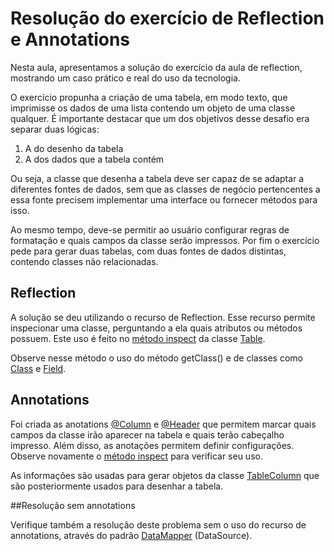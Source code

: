 # Resolução do exercício de Reflection e Annotations


Nesta aula, apresentamos a solução do exercício da aula de reflection, mostrando um caso prático e real do uso da 
tecnologia.

O exercício propunha a criação de uma tabela, em modo texto, que imprimisse os dados de uma lista contendo um objeto de 
uma classe qualquer. É importante destacar que um dos objetivos desse desafio era separar duas lógicas:

1. A do desenho da tabela
1. A dos dados que a tabela contém

Ou seja, a classe que desenha a tabela deve ser capaz de se adaptar a diferentes fontes de dados, sem que as classes de 
negócio pertencentes a essa fonte precisem implementar uma interface ou fornecer métodos para isso.

Ao mesmo tempo, deve-se permitir ao usuário configurar regras de formatação e quais campos da classe serão impressos. 
Por fim o exercício pede para gerar duas tabelas, com duas fontes de dados distintas, contendo classes não relacionadas.

## Reflection

A solução se deu utilizando o recurso de Reflection. Esse recurso permite inspecionar uma classe, perguntando a ela 
quais atributos ou métodos possuem. Este uso é feito no 
[método inspect](https://github.com/ProgAvancada/a17/blob/master/src/br/pucpr/annotations/Table.java#L12-L34) da classe 
[Table](https://github.com/ProgAvancada/a17/blob/master/src/br/pucpr/annotations/Table.java).

Observe nesse método o uso do método getClass() e de classes como 
[Class](https://docs.oracle.com/javase/8/docs/api/java/lang/Class.html) e 
[Field](https://docs.oracle.com/javase/8/docs/api/java/lang/Field.html).

## Annotations

Foi criada as anotations [@Column](https://github.com/ProgAvancada/a17/blob/master/src/br/pucpr/annotations/Column.java)
e [@Header](https://github.com/ProgAvancada/a17/blob/master/src/br/pucpr/annotations/Header.java) que permitem marcar 
quais campos da classe irão aparecer na tabela e quais terão cabeçalho impresso. Além disso, as anotações permitem 
definir configurações. Observe novamente o 
[método inspect](https://github.com/ProgAvancada/a17/blob/master/src/br/pucpr/annotations/Table.java#L12-L34)
para verificar seu uso.

As informações são usadas para gerar objetos da classe 
[TableColumn](https://github.com/ProgAvancada/a17/blob/master/src/br/pucpr/annotations/TableColumn.java)
que são posteriormente usados para desenhar a tabela.

##Resolução sem annotations

Verifique também a resolução deste problema sem o uso do recurso de annotations, através do padrão 
[DataMapper](https://github.com/ProgAvancada/a17-02) (DataSource).
